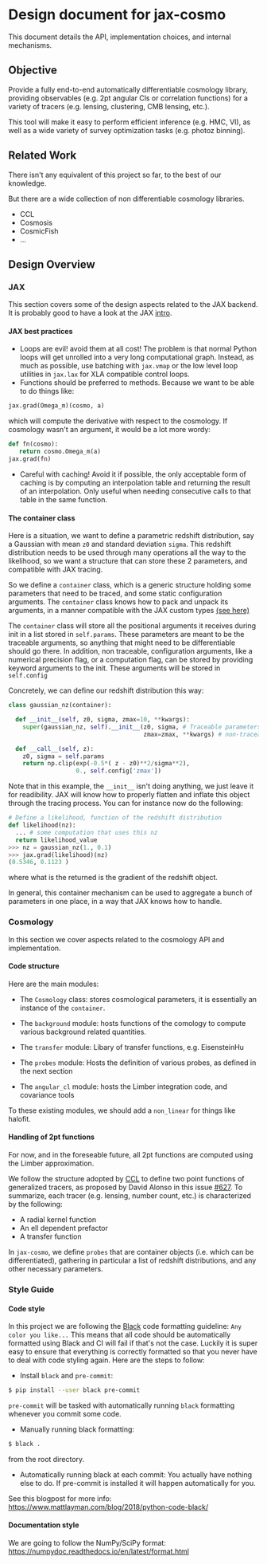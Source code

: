 # Design document for jax-cosmo

This document details the API, implementation choices, and internal mechanisms.

## Objective

Provide a fully end-to-end automatically differentiable cosmology library,
providing observables (e.g. 2pt angular Cls or correlation functions) for a
variety of tracers (e.g. lensing, clustering, CMB lensing, etc.).

This tool will make it easy to perform efficient inference (e.g. HMC, VI), as well as a wide variety of survey optimization tasks (e.g. photoz binning).

## Related Work

There isn't any equivalent of this project so far, to the best of our
knowledge.

But there are a wide collection of non differentiable cosmology libraries.
  - CCL
  - Cosmosis
  - CosmicFish
  - ...

## Design Overview

### JAX

This section covers some of the design aspects related to the JAX backend. It is
probably good to have a look at the JAX [intro](https://jax.readthedocs.io/en/latest/notebooks/quickstart.html).

#### JAX best practices

 - Loops are evil! avoid them at all cost! The problem is that normal Python
 loops will get unrolled into a very long computational graph. Instead, as
 much as possible, use batching with `jax.vmap` or the low level loop utilities
 in `jax.lax` for XLA compatible control loops.
 - Functions should be preferred to methods. Because we want to be able to do
 things like:
 ```python
 jax.grad(Omega_m)(cosmo, a)
 ```
 which will compute the derivative with respect to the cosmology. If cosmology
 wasn't an argument, it would be a lot more wordy:
 ```python
 def fn(cosmo):
    return cosmo.Omega_m(a)
 jax.grad(fn)
 ```
 - Careful with caching! Avoid it if possible, the only acceptable form of
 caching is by computing an interpolation table and returning the result of an
 interpolation. Only useful when needing consecutive calls to that table in the
 same function.

#### The container class

Here is a situation, we want to define a parametric redshift distribution, say
a Gaussian with mean `z0` and standard deviation `sigma`. This redshift distribution
needs to be used through many operations all the  way to the likelihood, so
we want a structure that can store these 2 parameters, and compatible with JAX
tracing.

So we define a `container` class, which is a generic structure holding some
parameters that need to be traced, and some static configuration arguments. The
`container` class knows how to pack and unpack its arguments, in a manner compatible
with the JAX custom types [(see here)](https://jax.readthedocs.io/en/latest/notebooks/JAX_pytrees.html)

The `container` class will store all the positional arguments it receives during
init in a list stored in `self.params`. These parameters are meant to be the
traceable arguments, so anything that might need to be differentiable should go
there. In addition, non traceable, configuration arguments, like a numerical precision
flag, or a computation flag, can be stored by providing keyword arguments to the
init. These arguments will be stored in `self.config`

Concretely, we can define our redshift distribution this way:
```python
class gaussian_nz(container):

  def __init__(self, z0, sigma, zmax=10, **kwargs):
    super(gaussian_nz, self).__init__(z0, sigma, # Traceable parameters
                                      zmax=zmax, **kwargs) # non-traceable configuration

  def __call__(self, z):
    z0, sigma = self.params
    return np.clip(exp(-0.5*( z - z0)**2/sigma**2),
                   0., self.config['zmax'])
```
Note that in this example, the `__init__` isn't doing anything, we just leave it
for readibility. JAX will know how to properly flatten and inflate this object
through the tracing process. You can for instance now do the following:
```python
# Define a likelihood, function of the redshift distribution
def likelihood(nz):
  ... # some computation that uses this nz
  return likelihood_value
>>> nz = gaussian_nz(1., 0.1)
>>> jax.grad(likelihood)(nz)
(0.5346, 0.1123 )
```
where what is the returned is the gradient of the redshift object.

In general, this container mechanism can be used to aggregate a bunch of
parameters in one place, in a way that JAX knows how to handle.

### Cosmology

In this section we cover aspects related to the cosmology API and implementation.

#### Code structure

Here are the main modules:

  - The `Cosmology` class: stores cosmological parameters, it is essentially an
  instance of the `container`.

  - The `background` module: hosts functions of the comology to compute various
  background related quantities.

  - The `transfer` module: Libary of transfer functions, e.g. EisensteinHu

  - The `probes` module: Hosts the definition of various probes, as defined in the next section

  - The `angular_cl` module: hosts the Limber integration code, and covariance tools

To these existing modules, we should add a `non_linear` for things like halofit.

#### Handling of 2pt functions

For now, and in the foreseable future, all 2pt functions are computed using the
Limber approximation.

We follow the structure adopted by [CCL](https://github.com/LSSTDESC/CCL) to define two point functions of generalized tracers, as proposed by David Alonso in this issue [#627](https://github.com/LSSTDESC/CCL/issues/627). To summarize, each
tracer (e.g. lensing, number count, etc.) is characterized by the following:
  - A radial kernel function
  - An ell dependent prefactor
  - A transfer function

In `jax-cosmo`, we define `probes` that are container
objects (i.e. which can be differentiated), gathering in particular a list of
redshift distributions, and any other necessary parameters.

### Style Guide

#### Code style

In this project we are following the [Black](https://github.com/psf/black) code formatting guideline:
`Any color you like...`
This means that all code should be automatically formatted using Black and CI will fail if that's not the case. Luckily it is super easy to ensure that everything is correctly formatted so that you never have to deal
with code styling again. Here are the steps to follow:

- Install `black` and `pre-commit`:
```bash
$ pip install --user black pre-commit
```
`pre-commit` will be tasked with automatically running `black` formatting
whenever you commit some code.

- Manually running black formatting:
```bash
$ black .
```
from the root directory.

- Automatically running black at each commit: You actually have nothing
else to do. If pre-commit is installed it will happen automatically for
you.

See this blogpost for more info: https://www.mattlayman.com/blog/2018/python-code-black/

#### Documentation style

We are going to follow the NumPy/SciPy format: https://numpydoc.readthedocs.io/en/latest/format.html

